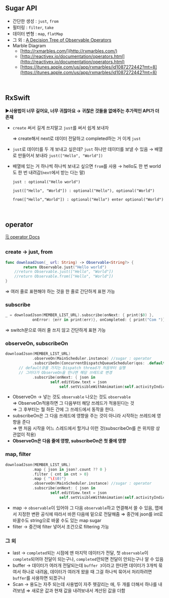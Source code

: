 ## Sugar API
  - 간단한 생성 : `just`, `from`
  - 필터링 : `filter`, `take`
  - 데이터 변형 : `map`, `flatMap`
  - 그 외 : [A Decision Tree of Observable Operators](http://reactivex.io/documentation/ko/operators.html)
  - Marble Diagram
      - [http://rxmarbles.com/](http://rxmarbles.com/)
      - [http://reactivex.io/documentation/operators.html](http://reactivex.io/documentation/operators.html)
      - [https://itunes.apple.com/us/app/rxmarbles/id1087272442?mt=8](https://itunes.apple.com/us/app/rxmarbles/id1087272442?mt=8)
        
<br/>

## RxSwift

▶️**사용법이 너무 길어요, 너무 귀찮아요 → 귀찮은 것들을 없애주는 추가적인 API가 더 존재**

- `create` 써서 길게 쓰지말고 `just`를 써서 쉽게 보내자

  ⇒ create해서 next로 데이터 전달하고 completed하는 거 이게 `just`

- `just`로 데이터를 두 개 보내고 싶은데? `just` 하나만 데이터를 보낼 수 있음 → 배열로 만들어서 보내라 `just(["Hello", "World"])`

- 배열에 있는 거 하나씩 하나씩 보내고 싶으면 `from`를 사용 → hello도 한 번 world도 한 번 내려감(`next`에서 받는 다는 말)

      just : optional("Hello world")

      just(["Hello", "World"]) : optional("Hello"), optional("World")

      from(["Hello","World"]) : optional("Hello") enter optional("World")


<br/>

## operator
[🗒 operator Docs](https://www.notion.so/RxSwift-1-2-5262420fc1104e1b986950c58c74b1b2#02bf0bcf5c9848f585ba4bf9353cfca0)

### create -> just, from

```swift
func downloadJson(_ url: String) -> Observable<String?> {
        return Observable.just("Hello world")
    //return Observable.just(["Hello", "World"])
    //return Observable.from(["Hello", "World"])
}
```

⇒ 여러 줄로 표현해야 하는 것을 한 줄로 간단하게 표현 가능

### subscribe

```swift
_ = downloadJson(MEMBER_LIST_URL).subscribe(onNext: { print($0) }, 
			onError: {err in print(err)}, onCompleted: { print("Com ")})
```

⇒ switch문으로 여러 줄 쓰지 않고 간단하게 표현 가능

### observeOn, subscribeOn

```swift
downloadJson(MEMBER_LIST_URL)
            .observeOn(MainScheduler.instance) //sugar : operator
            .subscribeOn(ConcurrentDispatchQueueScheduler(qos: .default))
      // default큐를 가지는 Dispatch thread가 처음부터 실행
      // 그러다가 ObserveOn을 만나면 해당 쓰레드로 변경
            .subscribe(onNext: { json in
                    self.editView.text = json
                        self.setVisibleWithAnimation(self.activityIndicator, false)})
```


- ObserveOn → 넣는 것도 `observable` 나오는 것도 `observable` <br/>
  ⇒ ObserveOn적용하면 그 다음부터 해당 쓰레드가 적용된다는 것 <br/>
  ⇒ 그 후부터는 뭘 하든 간에 그 쓰레드에서 동작을 한다.
- subscribeOn은 그 다음 쓰레드에 영향을 주는 것이 아니라 시작하는 쓰레드에 영향을 준다 <br/>
  ⇒ 맨 처음 시작을 어느 스레드에서 할거냐 이런 것(subscribeOn를 쓴 위치랑 상관없이 적용)
- **ObserveOn은 다음 줄에 영향, subscribeOn은 첫 줄에 영향**

### map, filter

```swift
downloadJson(MEMBER_LIST_URL)
            .map { json in json?.count ?? 0 }
            .filter { cnt in cnt > 0}
            .map { "\($0)"}
            .observeOn(MainScheduler.instance) //sugar : operator
            .subscribe(onNext: { json in
                    self.editView.text = json
                        self.setVisibleWithAnimation(self.activityIndicator, false)})
```
- map → `observable`이 있어야 그 다음 `observable`하고 연결해서 쓸 수 있음, 맵에서 지정한 변환 공식에 따라서 바뀐 다음에 밑으로 전달해줌
  ⇒ 중간에 json를 int로 바꿀수도 string으로 바꿀 수도 있는 map sugar
- filter → 중간에 filter 넣어서 조건으로 filtering 가능

### 그 외

- last → `completed`되는 시점에 맨 마지막 데이터가 전달, 첫 `observable`이 `complete`되어야 전달이 되는구나, `completed`안되면 전달이 안되는구나 알 수 있음
- buffer → 데이터가 여러개 전달되는데 `buffer 3`이라고 한다면 데이터가 3개씩 묶여서 하나로 내려옴, 데이터가 여러개 왔을 때 그걸 하나씩 묶어서 처리하려면 `buffer`를 사용하면 되겠구나
- Scan → 용도는 자주 되는데 사용법이 자주 헷갈리는 애, 두 개를 더해서 하나를 내려보냄
  ⇒ 새로운 값과 현재 값을 내려보내서 계산된 값을 더함
